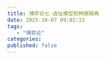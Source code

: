 ```yaml
---
title: 博弈论七-选址模型和种族隔离
date: 2025-10-07 09:02:13
tags: 
   - "博弈论"
categories: 
published: false
---
```




